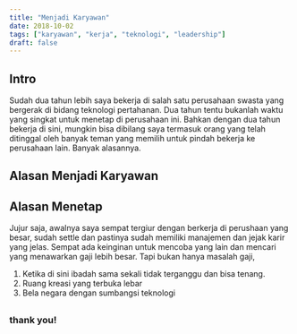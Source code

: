 ```yaml
---
title: "Menjadi Karyawan"
date: 2018-10-02
tags: ["karyawan", "kerja", "teknologi", "leadership"]
draft: false
---
```


## Intro

Sudah dua tahun lebih saya bekerja di salah satu perusahaan swasta yang bergerak di bidang teknologi pertahanan. 
Dua tahun tentu bukanlah waktu yang singkat untuk menetap di perusahaan ini. Bahkan dengan dua tahun bekerja di sini, mungkin bisa dibilang saya termasuk orang yang telah ditinggal oleh banyak teman yang memilih untuk pindah bekerja ke perusahaan lain. Banyak alasannya.

## Alasan Menjadi Karyawan


## Alasan Menetap

Jujur saja, awalnya saya sempat tergiur dengan berkerja di perushaan yang besar, sudah settle dan pastinya sudah memiliki manajemen dan jejak karir yang jelas. Sempat ada keinginan untuk mencoba yang lain dan mencari yang menawarkan gaji lebih besar. 
Tapi bukan hanya masalah gaji,
1. Ketika di sini ibadah sama sekali tidak terganggu dan bisa tenang.
2. Ruang kreasi yang terbuka lebar 
3. Bela negara dengan sumbangsi teknologi

## 
### thank you!